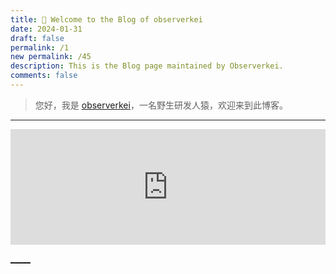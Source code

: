 ```yaml
---
title: 🎉 Welcome to the Blog of observerkei
date: 2024-01-31
draft: false
permalink: /1
new permalink: /45
description: This is the Blog page maintained by Observerkei.
comments: false
---
```



 > 您好，我是 [observerkei](https://observerkei.top)，一名野生研发人猿，欢迎来到此博客。
 
  
---


<div>
  <iframe 
    id="dino-item-iframe" 
    src="https://blog.observerkei.top/static/dino" 
    frameborder="0" 
    scrolling="no" 
    width="100%" 
    height="185px" 
    loading="lazy" 
    style="overflow: hidden; margin: 0; background: transparent; color-scheme: light;" 
  >
  </iframe>
</div>


[_____](https://observerkei.top/)
